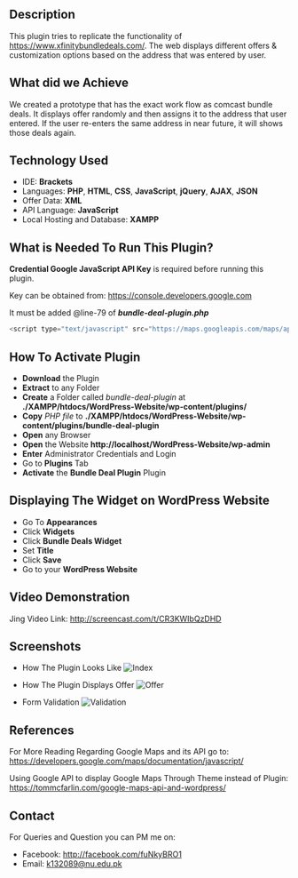 ## Description
This plugin tries to replicate the functionality of https://www.xfinitybundledeals.com/. The web displays different offers & customization options based on the address that was entered by user.


## What did we Achieve
We created a prototype that has the exact work flow as comcast bundle deals. It displays offer randomly and then assigns it to the address that user entered. If the user re-enters the same address in near future, it will shows those deals again.


## Technology Used

- IDE: **Brackets**
- Languages: **PHP**, **HTML**, **CSS**, **JavaScript**, **jQuery**, **AJAX**, **JSON**
- Offer Data: **XML** 
- API Language: **JavaScript**
- Local Hosting and Database: **XAMPP**


## What is Needed To Run This Plugin? 

**Credential Google JavaScript API Key** is required before running this plugin.

Key can be obtained from: https://console.developers.google.com

It must be added @line-79 of **_bundle-deal-plugin.php_**
```javascript
<script type="text/javascript" src="https://maps.googleapis.com/maps/api/js?v=3.exp&libraries=places&signed_in=true&key='INSERT_KEY_HERE'"></script>
```


## How To Activate Plugin

- **Download** the Plugin
- **Extract** to any Folder
- **Create** a Folder called *bundle-deal-plugin* at **./XAMPP/htdocs/WordPress-Website/wp-content/plugins/**
- **Copy** *PHP file* to **./XAMPP/htdocs/WordPress-Website/wp-content/plugins/bundle-deal-plugin**
- **Open** any Browser
- **Open** the Website **http://localhost/WordPress-Website/wp-admin**
- **Enter** Administrator Credentials and Login
- Go to **Plugins** Tab
- **Activate** the **Bundle Deal Plugin** Plugin


## Displaying The Widget on WordPress Website

- Go To **Appearances**
- Click **Widgets**
- Click **Bundle Deals Widget**
- Set **Title**
- Click **Save**
- Go to your **WordPress Website**


## Video Demonstration

Jing Video Link: http://screencast.com/t/CR3KWIbQzDHD


## Screenshots

- How The Plugin Looks Like
![Index](http://i.imgur.com/VaBBpVB.png)

- How The Plugin Displays Offer
![Offer](http://i.imgur.com/VRTuV8h.png)

- Form Validation
![Validation](http://i.imgur.com/dsGcxqf.png)


## References

For More Reading Regarding Google Maps and its API go to: https://developers.google.com/maps/documentation/javascript/

Using Google API to display Google Maps Through Theme instead of Plugin: https://tommcfarlin.com/google-maps-api-and-wordpress/


## Contact

For Queries and Question you can PM me on:
- Facebook: http://facebook.com/fuNkyBRO1
- Email: k132089@nu.edu.pk
